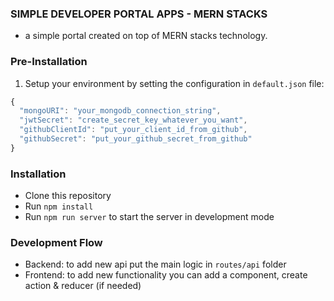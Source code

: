 ### SIMPLE DEVELOPER PORTAL APPS - MERN STACKS

- a simple portal created on top of MERN stacks technology.

### Pre-Installation

1. Setup your environment by setting the configuration in `default.json` file:
```javascript
{
  "mongoURI": "your_mongodb_connection_string",
  "jwtSecret": "create_secret_key_whatever_you_want",
  "githubClientId": "put_your_client_id_from_github",
  "githubSecret": "put_your_github_secret_from_github"
}
```

### Installation

- Clone this repository
- Run `npm install`
- Run `npm run server` to start the server in development mode

### Development Flow
- Backend: to add new api put the main logic in `routes/api` folder
- Frontend: to add new functionality you can add a component, create action & reducer (if needed)